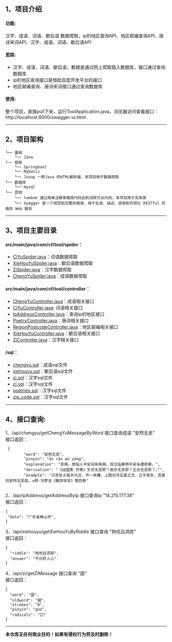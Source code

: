## 1、项目介绍  
 #### 功能:
 汉字、成语、词语、歇后语 数据爬取，ip的地区查询API、地区邮编查询API、唐诗宋词API、汉字、成语、词语、歇后语API 
 #### 思路:
 * 汉字、成语、词语、歇后语，数据是通过网上爬取插入数据库，接口通过查询数据库
 * ip的地区查询接口是借助百度开发平台的接口
 * 地区邮编查询、唐诗宋词接口通过查询数据库
 #### 使用:
  整个项目，直接pull下来，运行ToolApplication.java。浏览器访问查看接口：http://localhost:8000/swagger-ui.html
***
## 2、项目架构
```
└── 基础
    └── Java
└── 框架
    └── Springboot
    └── Mybatis
    └── Jsoup 一款Java 的HTML解析器，本项目用于数据爬取
└── 数据库
    └── mysql
└── 其他
    └── lombok 通过简单注解来精简代码达到消除冗长代码，本项目用于实体类
    └── Swagger 是一个规范和完整的框架，用于生成、描述、调用和可视化 RESTful 风格的 Web 服务
```
***
## 3、项目主要目录  
#### src/main/java/com/cf/tool/spider：
* [CiYuSpider.java](https://github.com/caov/tool/blob/master/src/main/java/com/cf/tool/spider/CiYuSpider.java)：词语数据爬取   
* [XieHouYuSpider.java](https://github.com/caov/tool/blob/master/src/main/java/com/cf/tool/spider/XieHouYuSpider.java)：歇后语数据爬取  
* [ZiSpider.java](https://github.com/caov/tool/blob/master/src/main/java/com/cf/tool/spider/ZiSpider.java)：汉字数据爬取  
* [ChengYuSpider.java](https://github.com/caov/tool/blob/master/src/main/java/com/cf/tool/spider/ChengYuSpider.java)：成语数据爬取  

 #### src/main/java/com/cf/tool/controller： 
* [ChengYuController.java](https://github.com/caov/tool/blob/master/src/main/java/com/cf/tool/controller/ChengYuController.java)：成语相关接口  
* [CiYuController.java](https://github.com/caov/tool/blob/master/src/main/java/com/cf/tool/controller/CiYuController.java): 词语相关接口   
* [IpAddressController.java](https://github.com/caov/tool/blob/master/src/main/java/com/cf/tool/controller/IpAddressController.java)：查询ip的地区接口  
* [PoetryController.java](https://github.com/caov/tool/blob/master/src/main/java/com/cf/tool/controller/PoetryController.java)：唐诗相关接口  
* [RegionPostcodeController.java](https://github.com/caov/tool/blob/master/src/main/java/com/cf/tool/controller/RegionPostcodeController.java)：地区邮编相关接口   
* [XieHouYuController.java](https://github.com/caov/tool/blob/master/src/main/java/com/cf/tool/controller/XieHouYuController.java)：歇后语相关接口  
* [ZiController.java](https://github.com/caov/tool/blob/master/src/main/java/com/cf/tool/controller/ZiController.java)：汉字相关接口  

#### /sql：
* [chengyu.sql](https://github.com/caov/tool/tree/master/sql)：成语sql文件 
* [xiehouyu.sql](https://github.com/caov/tool/tree/master/sql)：歇后语sql文件 
* [zi.sql](https://github.com/caov/tool/tree/master/sql)：汉字sql文件 
* [ci.sql](https://github.com/caov/tool/tree/master/sql)：汉字sql文件 
* [poetries.sql](https://github.com/caov/tool/tree/master/sql)：汉字sql文件 
* [zip_code.sql](https://github.com/caov/tool/tree/master/sql)：汉字sql文件 
***
## 4、接口查询: 
1、/api/chengyu/getChengYuMessageByWord 接口查询成语 "安然无恙"  
接口返回：
```
 {
        "word": "安然无恙",
        "pinyin": "ān rán wú yàng",
        "explanation": "恙病。原指人平安没有疾病。现泛指事物平安未遭损害。",
        "derivation": "《战国策·齐策》岁亦无恙耶？民亦无恙耶？王亦无恙耶？。”",
        "example": "只求处士每岁元旦，作一朱幡，上图日月五星之文，立于苑东，吾辈则安然无恙矣。★明·冯梦龙《醒世恒言》第四卷"
      }
 ```
2、/api/ipAddress/getAddressByIp 接口查询ip "14.215.177.38"  
接口返回： 
 ```
{
  "data": "广东省佛山市",
}
 ```
3、/api/xiehouyu/getXieHouYuByRiddle 接口查询 "狗咬吕洞宾"  
接口返回：
 ```
 {
   "riddle": "狗咬吕洞宾",
   "answer": "不识好人心"
 }
 ```
 4、/api/zi/getZiMessage 接口查询 "国"  
接口返回：
  ```
{
    "word": "国",
    "oldword": "國",
    "strokes": "8",
    "pinyin": "ɡuó",
    "radicals": "囗"
  }
```
***
**本仓库无任何商业目的！如果有侵权行为将及时删除！**
    
